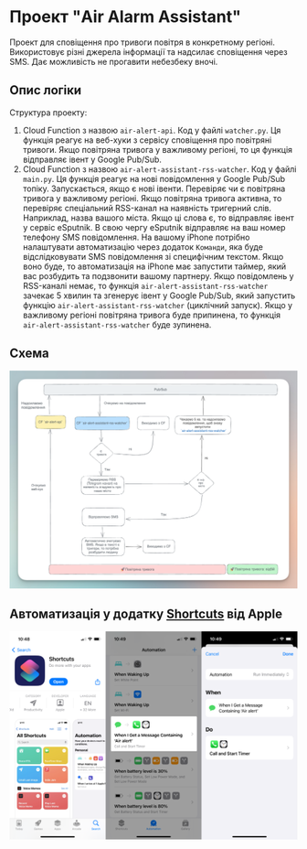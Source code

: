 # Проект "Air Alarm Assistant"

Проект для сповіщення про тривоги повітря в конкретному регіоні. 
Використовує різні джерела інформації та надсилає сповіщення через SMS.
Дає можливість не прогавити небезбеку вночі.

## Опис логіки
Структура проекту:
1. Cloud Function з назвою `air-alert-api`. Код у файлі `watcher.py`. Ця функція реагує на веб-хуки з сервісу сповіщення про повітряні тривоги. Якщо повітряна тривога у важливому регіоні, то ця функція відправляє івент у Google Pub/Sub.
2. Cloud Function з назвою `air-alert-assistant-rss-watcher`. Код у файлі `main.py`. Ця функція реагує на нові повідомлення у Google Pub/Sub топіку. Запускається, якщо є нові івенти. Перевіряє чи є повітряна тривога у важливому регіоні. Якщо повітряна тривога активна, то перевіряє спеціальний RSS-канал на наявність тригерний слів. Наприклад, назва вашого міста. Якщо ці слова є, то відправляє івент у сервіс eSputnik. В свою чергу eSputnik відправляє на ваш номер телефону SMS повідомлення. На вашому iPhone потрібно налаштувати автоматизацію через додаток `Команди`, яка буде відслідковувати SMS повідомлення зі специфічним текстом. Якщо воно буде, то автоматизація на iPhone має запустити таймер, який вас розбудить та подзвонити вашому партнеру.
Якщо повідомлень у RSS-каналі немає, то функція `air-alert-assistant-rss-watcher` зачекає 5 хвилин та згенерує івент у Google Pub/Sub, який запустить функцію `air-alert-assistant-rss-watcher` (циклічний запуск). Якщо у важливому регіоні повітряна тривога буде припинена, то функція `air-alert-assistant-rss-watcher` буде зупинена.

## Схема
![Schema](docs/schema.png)

## Автоматизація у додатку [Shortcuts](https://apps.apple.com/us/app/shortcuts/id915249334) від Apple
![Schema](docs/shortcuts.png)